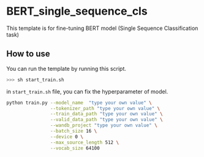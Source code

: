 # BERT_single_sequence_cls
This template is for fine-tuning BERT model (Single Sequence Classification task)

## How to use
You can run the template by running this script.  
```bash
>>> sh start_train.sh
```
in `start_train.sh` file, you can fix the hyperparameter of model.  
```bash
python train.py --model_name  "type your own value" \
                --tokenizer_path "type your own value" \
                --train_data_path "type your own value" \
                --valid_data_path "type your own value" \
                --wandb_project "type your own value" \
                --batch_size 16 \
                --device 0 \
                --max_source_length 512 \
                --vocab_size 64100
                
```